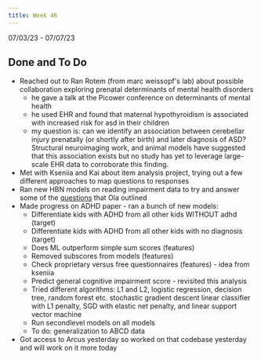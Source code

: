 ```yaml
---
title: Week 46
---
```


07/03/23 - 07/07/23

## Done and To Do
* Reached out to Ran Rotem (from marc weissopf's lab) about possible collaboration exploring prenatal determinants of mental health disorders
    * he gave a talk at the Picower conference on determinants of mental health
    * he used EHR and found that maternal hypothyroidism is associated with increased risk for asd in their children
    * my question is: can we identify an association between cerebellar injury prenatally (or shortly after birth) and later diagnosis of ASD? Structural neuroimaging work, and animal models have suggested that this association exists but no study has yet to leverage large-scale EHR data to corroborate this finding. 
* Met with Kseniia and Kai about item analysis project, trying out a few different approaches to map questions to responses
* Ran new HBN models on reading impairment data to try and answer some of the [questions](https://docs.google.com/document/d/1c06VE-7ONfemBjcVewU9VbH-NFTEcI4N6RpD2xaoFlU/edit?usp=sharing) that Ola outlined 
* Made progress on ADHD paper - ran a bunch of new models:
    * Differentiate kids with ADHD from all other kids WITHOUT adhd (target)
    * Differentiate kids with ADHD from all other kids with no diagnosis (target)
    * Does ML outperform simple sum scores  (features)
    * Removed subscores from models (features)
    * Check proprietary versus free questionnaires (features) - idea from kseniia
    * Predict general cognitive impairment score - revisited this analysis
    * Tried different algorithms: L1 and L2, logistic regression, decision tree, random forest etc. stochastic gradient descent linear classifier with L1 penalty, SGD with elastic net penalty, and linear support vector machine
    * Run secondlevel models on all models
    * To do: generalization to ABCD data
* Got access to Arcus yesterday so worked on that codebase yesterday and will work on it more today